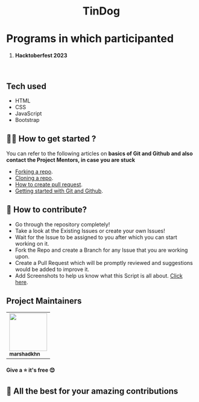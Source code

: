 
<b><h1 style="text-align: center;">TinDog</h1></b>

# Programs in which participanted
1. **Hacktoberfest 2023**  
<br>


## Tech used
* HTML
* CSS
* JavaScript
* Bootstrap

## :man_technologist: How to get started ?
You can refer to the following articles on **basics of Git and Github and also contact the Project Mentors, in case you are stuck**
* [Forking a repo](https://docs.github.com/en/get-started/quickstart/fork-a-repo).
* [Cloning a repo](https://docs.github.com/en/repositories/creating-and-managing-repositories/cloning-a-repository).
* [How to create pull request](https://opensource.com/article/19/7/create-pull-request-github).
* [Getting started with Git and Github](https://www.youtube.com/watch?v=apGV9Kg7ics&t=1878s).

 ## :memo: How to contribute?
 * Go through the repository completely!
 * Take a look at the Existing Issues or create your own Issues!
 * Wait for the Issue to be assigned to you after which you can start working on it.
 * Fork the Repo and create a Branch for any Issue that you are working upon.
 * Create a Pull Request which will be promptly reviewed and suggestions would be added to improve it.
 * Add Screenshots to help us know what this Script is all about. [Click here](https://github.com/marshadkhn/TinDog/blob/main/CONTRIBUTING.md).
   
 
## Project Maintainers
<table align="#">
	<tr >
    <td align="left">
            <a href="https://github.com/marshadkhn">
              <img src="https://avatars.githubusercontent.com/u/80325579?v=4" width="100px" alt=""/><br />
              <sub><b>marshadkhn</b></sub>
            </a>
   </td>
  </tr>
</table>

#### Give a ⭐ it's free 😊
## :tada: All the best for your amazing contributions


